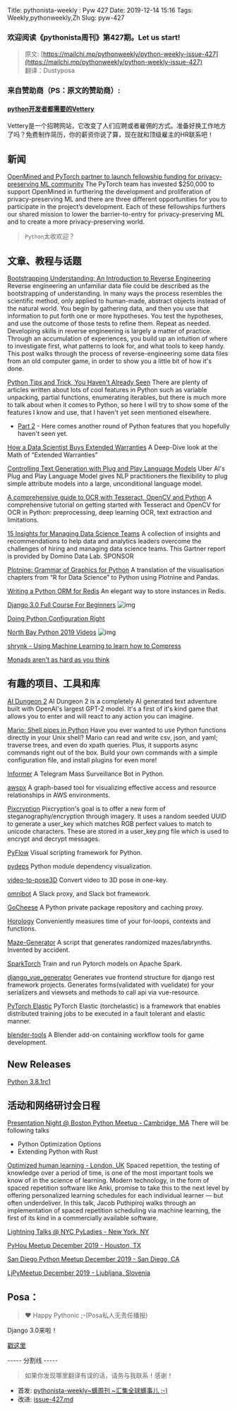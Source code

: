 Title: pythonista-weekly : Pyw 427
Date: 2019-12-14 15:16
Tags: Weekly,pythonweekly,Zh 
Slug: pyw-427

### 欢迎阅读《pythonista周刊》第427期。Let us start!


>原文: [https://mailchi.mp/pythonweekly/python-weekly-issue-427](https://mailchi.mp/pythonweekly/python-weekly-issue-427)  
>翻译：Dustyposa

### 来自赞助商（PS：原文的赞助商）:
#### [python开发者都需要的Vettery](https://www.vettery.com/tech?utm_source=newsletter&utm_medium=pythonweekly&utm_term=tech&utm_content=grouped&utm_campaign=ad-77579)  

Vettery是一个招聘网站，它改变了人们应聘或者雇佣的方式。准备好换工作地方了吗？免费制作简历，你的薪资你说了算，现在就和顶级雇主的HR联系吧！



## 新闻

[OpenMined and PyTorch partner to launch fellowship funding for privacy-preserving ML community](https://pytorch.org/blog/openmined-and-pytorch-launch-fellowship-funding-for-privacy-preserving-ml/)
The PyTorch team has invested $250,000 to support OpenMined in furthering the development and proliferation of privacy-preserving ML and there are three different opportunities for you to participate in the project’s development. Each of these fellowships furthers our shared mission to lower the barrier-to-entry for privacy-preserving ML and to create a more privacy-preserving world.

> `Python`太收欢迎？


## 文章、教程与话题
[Bootstrapping Understanding: An Introduction to Reverse Engineering](http://www.muppetlabs.com/~breadbox/txt/bure.html) 
Reverse engineering an unfamiliar data file could be described as the bootstrapping of understanding. In many ways the process resembles the scientific method, only applied to human-made, abstract objects instead of the natural world. You begin by gathering data, and then you use that information to put forth one or more hypotheses. You test the hypotheses, and use the outcome of those tests to refine them. Repeat as needed. Developing skills in reverse engineering is largely a matter of practice. Through an accumulation of experiences, you build up an intuition of where to investigate first, what patterns to look for, and what tools to keep handy. This post walks through the process of reverse-engineering some data files from an old computer game, in order to show you a little bit of how it's done.

[Python Tips and Trick, You Haven't Already Seen](https://martinheinz.dev/blog/1)
There are plenty of articles written about lots of cool features in Python such as variable unpacking, partial functions, enumerating iterables, but there is much more to talk about when it comes to Python, so here I will try to show some of the features I know and use, that I haven't yet seen mentioned elsewhere.

- [Part 2](https://martinheinz.dev/blog/4) - Here comes another round of Python features that you hopefully haven't seen yet.


[How a Data Scientist Buys Extended Warranties](https://t.co/fAlah4XP5q) 
A Deep-Dive look at the Math of “Extended Warranties”

[Controlling Text Generation with Plug and Play Language Models](https://eng.uber.com/pplm/)
Uber AI's Plug and Play Language Model gives NLP practitioners the flexibility to plug simple attribute models into a large, unconditional language model.

[A comprehensive guide to OCR with Tesseract, OpenCV and Python](https://nanonets.com/blog/ocr-with-tesseract/)
A comprehensive tutorial on getting started with Tesseract and OpenCV for OCR in Python: preprocessing, deep learning OCR, text extraction and limitations.

[15 Insights for Managing Data Science Teams](https://hubs.ly/H0m6Zt90)
A collection of insights and recommendations to help data and analytics leaders overcome the challenges of hiring and managing data science teams. This Gartner report is provided by Domino Data Lab. SPONSOR

[Plotnine: Grammar of Graphics for Python](https://www.datascienceworkshops.com/blog/plotnine-grammar-of-graphics-for-python)
A translation of the visualisation chapters from “R for Data Science” to Python using Plotnine and Pandas.

[Writing a Python ORM for Redis](https://www.agiliq.com/blog/2019/11/writing-an-orm-for-redis/)
An elegant way to store instances in Redis.

[Django 3.0 Full Course For Beginners](https://www.youtube.com/watch?v=6ManltU_8iU) ![img](https://gallery.mailchimp.com/e2e180baf855ac797ef407fc7/images/8def3887-e9e9-4a48-95e0-74045a6a23fc.png)

[Doing Python Configuration Right](https://whalesalad.com/blog/doing-python-configuration-right)

[North Bay Python 2019 Videos](https://www.youtube.com/playlist?list=PLaeNpBNgqQWvxnFU4PYGLOJ82IvuePAyT) ![img](https://gallery.mailchimp.com/e2e180baf855ac797ef407fc7/images/8def3887-e9e9-4a48-95e0-74045a6a23fc.png)

[shrynk - Using Machine Learning to learn how to Compress](https://vks.ai/2019-12-05-shrynk-using-machine-learning-to-learn-how-to-compress)

[Monads aren't as hard as you think](https://bytes.yingw787.com/posts/2019/12/06/monads/) 



## 有趣的项目、工具和库


[AI Dungeon 2](https://github.com/AIDungeon/AIDungeon)
AI Dungeon 2 is a completely AI generated text adventure built with OpenAI's largest GPT-2 model. It's a first of it's kind game that allows you to enter and will react to any action you can imagine.

[Mario: Shell pipes in Python](https://github.com/python-mario/mario)
Have you ever wanted to use Python functions directly in your Unix shell? Mario can read and write csv, json, and yaml; traverse trees, and even do xpath queries. Plus, it supports async commands right out of the box. Build your own commands with a simple configuration file, and install plugins for even more!

[Informer](https://github.com/paulpierre/informer) 
A Telegram Mass Surveillance Bot in Python.

[awspx](https://github.com/FSecureLABS/awspx)
A graph-based tool for visualizing effective access and resource relationships in AWS environments.

[Pixcryption](https://github.com/M4cs/pixcryption)
Pixcryption's goal is to offer a new form of steganography/encryption through imagery. It uses a random seeded UUID to generate a user_key which matches RGB perfect values to match to unicode characters. These are stored in a user_key.png file which is used to encrypt and decrypt messages.

[PyFlow](https://github.com/wonderworks-software/PyFlow) 
Visual scripting framework for Python.

[pydeps](https://github.com/thebjorn/pydeps)
Python module dependency visualization.

[video-to-pose3D](https://github.com/zh-plus/video-to-pose3D)
Convert video to 3D pose in one-key.

[omnibot](https://github.com/lyft/omnibot)
A Slack proxy, and Slack bot framework. 

[GoCheese](http://gocheese.cypherpunks.ru/) 
A Python private package repository and caching proxy.

[Horology](https://github.com/mjmikulski/horology)
Conveniently measures time of your for-loops, contexts and functions.

[Maze-Generator](https://github.com/Perseus-Perry/Maze-Generator)
A script that generates randomized mazes/labrynths. Invented by accident.

[SparkTorch](https://github.com/dmmiller612/sparktorch)
Train and run Pytorch models on Apache Spark.

[django_vue_generator](https://github.com/pawnhearts/django_vue_generator)
Generates vue frontend structure for django rest framework projects. Generates forms(validated with vuelidate) for your serializers and viewsets and methods to call api via vue-resource.

[PyTorch Elastic](https://github.com/pytorch/elastic)
PyTorch Elastic (torchelastic) is a framework that enables distributed training jobs to be executed in a fault tolerant and elastic manner. 

[blender-tools](https://github.com/EmbarkStudios/blender-tools)
A Blender add-on containing workflow tools for game development.



## **New Releases**

[Python 3.8.1rc1](https://pythoninsider.blogspot.com/2019/12/python-381rc1-is-now-available-for.html)



## 活动和网络研讨会日程

[Presentation Night @ Boston Python Meetup - Cambridge, MA](https://www.meetup.com/bostonpython/events/265925678/)
There will be following talks 

- Python Optimization Options
- Extending Python with Rust


[Optimized human learning - London, UK](https://www.meetup.com/LondonPython/events/266632570/)
Spaced repetition, the testing of knowledge over a period of time, is one of the most important tools we know of in the science of learning. Modern technology, in the form of spaced repetition software like Anki, promise to take this to the next level by offering personalized learning schedules for each individual learner — but often underdeliver. In this talk, Jacob Puthipiroj walks through an implementation of spaced repetition scheduling via machine learning, the first of its kind in a commercially available software.
 
[Lightning Talks @ NYC PyLadies - New York, NY](https://www.meetup.com/NYC-PyLadies/events/266971268/)

[PyHou Meetup December 2019 - Houston, TX](https://www.meetup.com/python-14/events/ndcfkryzqbwb/)

[San Diego Python Meetup December 2019 - San Diego, CA](https://www.meetup.com/pythonsd/events/zgtnxqyzqbjc/)

[LjPyMeetup December 2019 - Ljubljana, Slovenia](https://www.meetup.com/Ljubljana-Python-Group/events/266738849/)
 


## Posa：
> ❤️ Happy Pythonic ;-(Posa私人无责任播报)  

Django 3.0来啦！

[戳这里](https://docs.djangoproject.com/en/3.0/)



----- 分割线 -----

> 如果你发现哪里翻译有误的话，请务与我联系！感谢！
>




- 首发: [pythonista-weekly~蠎周刊 ~汇集全球蠎事儿 ;-)](http://weekly.pychina.org/python-weekly/pyw-427.html)
- 改进: [issue-427.md](https://github.com/PyChina/weekly/blob/master/content/python-weekly/issue#427.md)


